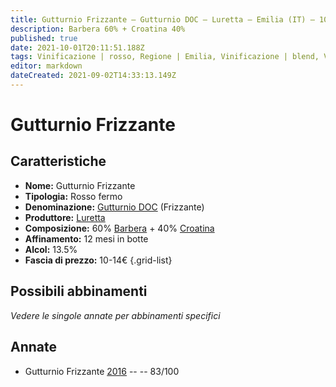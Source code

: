 ```yaml
---
title: Gutturnio Frizzante – Gutturnio DOC – Luretta – Emilia (IT) – 10-14€ – 2★
description: Barbera 60% + Croatina 40% 
published: true
date: 2021-10-01T20:11:51.188Z
tags: Vinificazione | rosso, Regione | Emilia, Vinificazione | blend, Vinificazione | frizzante, Valutazioni | 2 stelle, Vitigni | Barbera, Vitigni | Croatina, Prezzi | 10-14€
editor: markdown
dateCreated: 2021-09-02T14:33:13.149Z
---
```


# Gutturnio Frizzante 

## Caratteristiche
- **Nome:** Gutturnio Frizzante 
- **Tipologia:** Rosso fermo
- **Denominazione:** [Gutturnio DOC](/denominazioni/Italia/Emilia/DOC/Gutturnio) (Frizzante)
- **Produttore:** [Luretta](/produttori/Italia/Emilia/Luretta) 
- **Composizione:** 60% [Barbera](/vitigni/Italia/bacca-nera/barbera) + 40% [Croatina](/vitigni/Italia/bacca-nera/croatina)
- **Affinamento:** 12 mesi in botte
- **Alcol:** 13.5%
- **Fascia di prezzo:** 10-14€
{.grid-list}

## Possibili abbinamenti
*Vedere le singole annate per abbinamenti specifici*

## Annate
- Gutturnio Frizzante [2016](/vini/Italia/Emilia/Luretta/Gutturnio-Frizzante/2016) -- <span class="star-2"></span> -- 83/100

